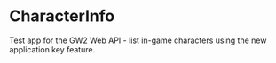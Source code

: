 # CharacterInfo
Test app for the GW2 Web API - list in-game characters using the new application key feature.
